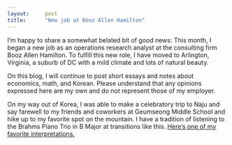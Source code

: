 ```yaml
---
layout:     post
title:      "New job at Booz Allen Hamilton"
---
```


I’m happy to share a somewhat belated bit of good news: This month, I began a new job as an operations research analyst at the consulting firm Booz Allen Hamilton. To fulfill this new role, I have moved to Arlington, Virginia, a suburb of DC with a mild climate and lots of natural beauty.

On this blog, I will continue to post short essays and notes about economics, math, and Korean. Please understand that any opinions expressed here are my own and do not represent those of my employer.

On my way out of Korea, I was able to make a celebratory trip to Naju and say farewell to my friends and coworkers at Geumseong Middle School and hike up to my favorite spot on the mountain. I have a tradition of listening to the Brahms Piano Trio in B Major at transitions like this. [Here’s one of my favorite interpretations.](https://www.youtube.com/embed/neyLy-xGgoE)
